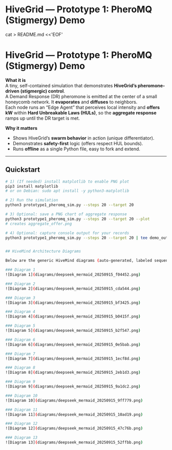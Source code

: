 # HiveGrid — Prototype 1: PheroMQ (Stigmergy) Demo

cat > README.md <<'EOF'
# HiveGrid — Prototype 1: PheroMQ (Stigmergy) Demo

**What it is**  
A tiny, self-contained simulation that demonstrates **HiveGrid’s pheromone-driven (stigmergic) control**.  
A Demand Response (DR) pheromone is emitted at the center of a small honeycomb network. It **evaporates** and **diffuses** to neighbors.  
Each node runs an “Edge Agent” that perceives local intensity and **offers kW** within **Hard Unbreakable Laws (HULs)**, so the **aggregate response** ramps up until the DR target is met.

**Why it matters**  
- Shows HiveGrid’s **swarm behavior** in action (unique differentiator).  
- Demonstrates **safety-first** logic (offers respect HUL bounds).  
- Runs **offline** as a single Python file, easy to fork and extend.

---

## Quickstart

```bash
# 1) (If needed) install matplotlib to enable PNG plot
pip3 install matplotlib
# or on Debian: sudo apt install -y python3-matplotlib

# 2) Run the simulation
python3 prototype1_pheromq_sim.py --steps 20 --target 20

# 3) Optional: save a PNG chart of aggregate response
python3 prototype1_pheromq_sim.py --steps 20 --target 20 --plot
# creates aggregate_offer.png

# 4) Optional: capture console output for your records
python3 prototype1_pheromq_sim.py --steps 20 --target 20 | tee demo_output.txt


## HiveMind Architecture Diagrams

Below are the generic HiveMind diagrams (auto-generated, labeled sequentially):

### Diagram 1
![Diagram 1](diagrams/deepseek_mermaid_20250915_f04452.png)

### Diagram 2
![Diagram 2](diagrams/deepseek_mermaid_20250915_cda544.png)

### Diagram 3
![Diagram 3](diagrams/deepseek_mermaid_20250915_bf3425.png)

### Diagram 4
![Diagram 4](diagrams/deepseek_mermaid_20250915_b0415f.png)

### Diagram 5
![Diagram 5](diagrams/deepseek_mermaid_20250915_b2f547.png)

### Diagram 6
![Diagram 6](diagrams/deepseek_mermaid_20250915_0e5bab.png)

### Diagram 7
![Diagram 7](diagrams/deepseek_mermaid_20250915_1ecf8d.png)

### Diagram 8
![Diagram 8](diagrams/deepseek_mermaid_20250915_2eb1d3.png)

### Diagram 9
![Diagram 9](diagrams/deepseek_mermaid_20250915_9a1dc2.png)

### Diagram 10
![Diagram 10](diagrams/deepseek_mermaid_20250915_9ff779.png)

### Diagram 11
![Diagram 11](diagrams/deepseek_mermaid_20250915_10ad19.png)

### Diagram 12
![Diagram 12](diagrams/deepseek_mermaid_20250915_47c76b.png)

### Diagram 13
![Diagram 13](diagrams/deepseek_mermaid_20250915_52ffbb.png)
